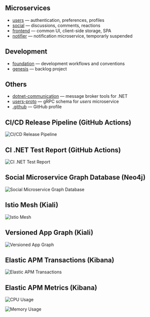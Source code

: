 ## Microservices
- [users](https://github.com/crowdparlay/users) — authentication, preferences, profiles
- [social](https://github.com/crowdparlay/social) — discussions, comments, reactions
- [frontend](https://github.com/crowdparlay/frontend) — common UI, client-side storage, SPA
- [notifier](https://github.com/crowdparlay/notifier) — notification microservice, temporarly suspended

## Development
- [foundation](https://github.com/crowdparlay/foundation) — development workflows and conventions
- [genesis](https://github.com/orgs/crowdparlay/projects/13/views/4) — backlog project

## Others
- [dotnet-communication](https://github.com/crowdparlay/dotnet-communication) — message broker tools for .NET
- [users-proto](https://github.com/crowdparlay/users-proto) — gRPC schema for *users* microservice
- [.github](https://github.com/crowdparlay/.github) — GitHub profile

## CI/CD Release Pipeline (GitHub Actions)
![CI/CD Release Pipeline](https://github.com/user-attachments/assets/397c0637-8274-43d8-aa8e-6e43ea5f63ed)

## CI .NET Test Report (GitHub Actions)
![CI .NET Test Report](https://github.com/user-attachments/assets/4d9e6010-1a95-4350-a4fb-4aefb2f9a664)

## Social Microservice Graph Database (Neo4j)
![Social Microservice Graph Database](https://github.com/user-attachments/assets/994d50e0-d1a5-4dbe-8783-7b5bbdb6f52d)

## Istio Mesh (Kiali)
![Istio Mesh](https://github.com/user-attachments/assets/d9dbc8ea-450e-457e-a71a-4f7dfe4eb9a1)

## Versioned App Graph (Kiali)
![Versioned App Graph](https://github.com/user-attachments/assets/6fd502b6-1004-4040-9e6f-62560b093a9f)

## Elastic APM Transactions (Kibana)
![Elastic APM Transactions](https://github.com/user-attachments/assets/7f7f3852-edfd-414f-8052-84ce1e4ae81d)

## Elastic APM Metrics (Kibana)
![CPU Usage](https://github.com/user-attachments/assets/67ecd545-2f2e-41d2-887d-502099e7e625)

![Memory Usage](https://github.com/user-attachments/assets/eb59ef52-3709-4e3e-875a-7b1ab453b9a2)
